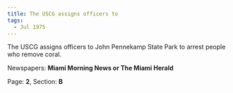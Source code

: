 ```yaml
---  
title: The USCG assigns officers to  
tags:  
  - Jul 1975  
---  
```

  
The USCG assigns officers to John Pennekamp State Park to arrest people who remove coral.  
  
Newspapers: **Miami Morning News or The Miami Herald**  
  
Page: **2**, Section: **B** 
